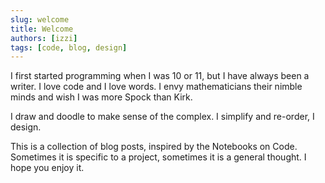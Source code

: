 ```yaml
---
slug: welcome
title: Welcome
authors: [izzi]
tags: [code, blog, design]
---
```


I first started programming when I was 10 or 11, but I have always been a writer. I love code and I love words. I envy mathematicians their nimble minds and wish I was more Spock than Kirk.

I draw and doodle to make sense of the complex. I simplify and re-order, I design.

This is a collection of blog posts, inspired by the Notebooks on Code. Sometimes it is specific to a project, sometimes it is a general thought. I hope you enjoy it.